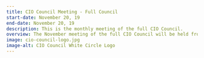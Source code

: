 ```yaml
---
title: CIO Council Meeting - Full Council
start-date: November 20, 19
end-date: November 20, 19
description: This is the monthly meeting of the full CIO Council.
overview: The November meeting of the full CIO Council will be held from 330-5pm at GSA Headquarters at 1800 F St. NW, Washington, DC.
image: cio-council-logo.jpg
image-alt: CIO Council White Circle Logo
---
```

